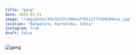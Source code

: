 ```yaml
---
title: "gang"
date: 2020-03-21
image: "/img/photo/69c55237c998aaff8112f77450299e1a.jpg"
location: "Bangalore, Karnataka, India"
instagram: true
draft: false
---
```


![gang](/img/photo/69c55237c998aaff8112f77450299e1a.jpg)
